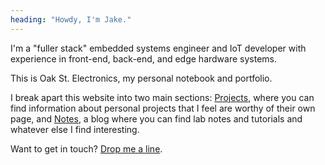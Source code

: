 ```yaml
---
heading: "Howdy, I'm Jake."
---
```


I'm a "fuller stack" embedded systems engineer and IoT developer with experience in
front-end, back-end, and edge hardware systems. 

This is Oak St. Electronics, my personal notebook and portfolio.

I break apart this website into two main sections: [Projects](./projects), where you can find information about personal projects that I feel are worthy of their own page, and [Notes](./notes), a blog where you can find lab notes and tutorials and whatever else I find interesting.

Want to get in touch? [Drop me a line](./contact).